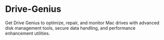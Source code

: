 # Drive-Genius
Get Drive Genius to optimize, repair, and monitor Mac drives with advanced disk management tools, secure data handling, and performance enhancement utilities.
